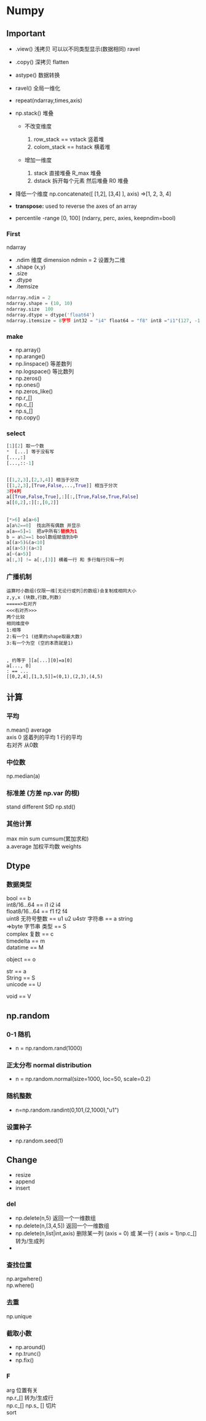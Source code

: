 #  Numpy
## Important
- .view() 浅拷贝 可以以不同类型显示(数据相同)  ravel
- .copy() 深拷贝                                                    flatten
- astype() 数据转换
- ravel() 全局一维化
- repeat(ndarray,times,axis) 

- np.stack() 堆叠 
	- 不改变维度
		1. row_stack == vstack 竖着堆
		2. colom_stack == hstack 横着堆
		
	- 增加一维度
		1. stack  直接堆叠 R_max 堆叠
		2. dstack 拆开每个元素 然后堆叠 R0 堆叠


- 降低一个维度
		np.concatenate([ [1,2], [3,4] ], axis) =>[1, 2, 3, 4] 
- **transpose:** used to reverse the axes of an array
- percentile -range [0, 100]
	(ndarry, perc, axies, keepndim=bool)
### First
ndarray
- .ndim 维度 dimension       ndmin = 2  设置为二维
- .shape (x,y)       
- .size       
- .dtype       
- .itemsize


```python
ndarray.ndim = 2  
ndarray.shape = (10, 10)  
ndarray.size  100  
ndarray.dtype = dtype('float64')  
ndarray.itemsize = 8字节 int32 = "i4" float64 = "f8" int8 ="i1"(127, -128)
```

### make
- np.array()
- np.arange()
- np.linspace() 等差数列
- np.logspace() 等比数列
- np.zeros() 
- np.ones()
- np.zeros_like()
- np.r_[]
- np.c_[]
- np.s_[]
- np.copy()

### select


```PYTHON
[1][2] 取一个数  
*  [...] 等于没有写  
[...,:]  
[...,::-1] 


[[1,2,3],[2,3,4]] 相当于分次  
[[1,2,3],[True,False,...,True]] 相当于分次  
3行4列  
a[[True,False,True],:][:,[True,False,True,False]  
a[[0,2],:][:,[0,2]]  
  
  
[*>6] a[a>6]  
a[a%2==0]  找出所有偶数 并显示  
a[a==5]=1  把a中所有5替换为1  
b = a%2==1 bool数组赋值到b中  
a[(a>5)&(a<10]  
a[(a>5)|(a<3]  
a[~(a>5)]  
a[:,3] != a[:,[3]] 横着一行 和 多行每行只有一列  
```

### 广播机制  

```
运算时小数组(仅限一维[无论行或列]的数组)会复制成相同大小  
z,y,x (块数,行数,列数)  
=====>右对齐  
<<<右对齐>>>  
两个比较  
相同维度中  
1:相等  
2:有一个1 (结果的shape取最大数)  
3:有一个为空 (空的本质就是1)  
  
  
, 约等于 ][a[...][0]=a[0]  
a[..., 0]  
: == ...  
[[0,2,4],[1,3,5]]=(0,1),(2,3),(4,5)  
```

## 计算
### 平均
n.mean() average  
axis 0 竖着列的平均 1 行的平均  
右对齐 从0数  
  
### 中位数  
np.median(a)  
  
### 标准差 (方差 np.var 的根)  
stand different StD 
np.std()  

### 其他计算
max min sum cumsum(累加求和)  
a.average 加权平均数 weights


## Dtype
### 数据类型  
  
bool            == b  
int8/16...64    == i1 i2 i4  
float8/16...64  == f1 f2 f4  
uint8 无符号整数  == u1 u2 u4str   字符串      == a string  
=>byte 字节串  类型   == S  
complex 复数     == c  
timedelta   == m  
datatime    == M  
  
object      == o  
  
str         == a  
String      == S  
unicode     == U  
  
void        == V


## np.random
### 0-1 随机  
- n = np.random.rand(1000)  
  
### 正太分布 normal distribution
- n = np.random.normal(size=1000, loc=50, scale=0.2)  

### 随机整数  
- n=np.random.randint(0,101,(2,1000),"u1")  
  
### 设置种子  
- np.random.seed(1)


## Change
- resize 
- append 
- insert  
### del
- np.delete(n,5) 返回一个一维数组  
- np.delete(n,[3,4,5]) 返回一个一维数组  
- np.delete(n,list|int,axis) 删除某一列 (axis = 0) 或 某一行 ( axis = 1)np.c_[] 转为/生成列 
-  

### 查找位置  
np.argwhere()  
np.where()  
  
### 去重  
np.unique  

### 截取小数
- np.around()    
- np.trunc()
- np.fix()


### F
arg 位置有关  
np.r_[] 转为/生成行  
np.c_[]
np.s_ []  切片  
sort